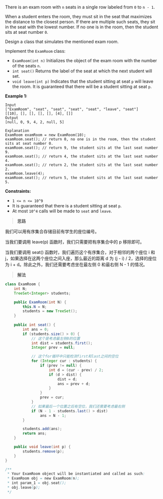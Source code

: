 There is an exam room with `n` seats in a single row labeled from `0` to `n - 1`.

When a student enters the room, they must sit in the seat that maximizes the distance to the closest person. If there are multiple such seats, they sit in the seat with the lowest number. If no one is in the room, then the student sits at seat number `0`.

Design a class that simulates the mentioned exam room.

Implement the `ExamRoom` class:

- `ExamRoom(int n)` Initializes the object of the exam room with the number of the seats `n`.
- `int seat()` Returns the label of the seat at which the next student will set.
- `void leave(int p)` Indicates that the student sitting at seat `p` will leave the room. It is guaranteed that there will be a student sitting at seat `p`.

 

**Example 1:**

```
Input
["ExamRoom", "seat", "seat", "seat", "seat", "leave", "seat"]
[[10], [], [], [], [], [4], []]
Output
[null, 0, 9, 4, 2, null, 5]

Explanation
ExamRoom examRoom = new ExamRoom(10);
examRoom.seat(); // return 0, no one is in the room, then the student sits at seat number 0.
examRoom.seat(); // return 9, the student sits at the last seat number 9.
examRoom.seat(); // return 4, the student sits at the last seat number 4.
examRoom.seat(); // return 2, the student sits at the last seat number 2.
examRoom.leave(4);
examRoom.seat(); // return 5, the student sits at the last seat number 5.
```

 

**Constraints:**

- `1 <= n <= 10^9`
- It is guaranteed that there is a student sitting at seat `p`.
- At most `10^4` calls will be made to `seat` and `leave`.



> **思路**

我们可以用有序集合存储目前有学生的座位编号。

当我们要调用 leave(p) 函数时，我们只需要把有序集合中的 p 移除即可。

当我们要调用 seat() 函数时，我们遍历这个有序集合，对于相邻的两个座位 i 和 j，如果选择在这两个座位之间入座，那么最近的距离 d 为 (j - i) / 2，选择的座位为 i + d。除此之外，我们还需要考虑坐在最左侧 0 和最右侧 N - 1 的情况。



> **解法**

```java
class ExamRoom {
    int N;
    TreeSet<Integer> students;

    public ExamRoom(int N) {
        this.N = N;
        students = new TreeSet();
    }
    
    public int seat() {
        int ans = 0;
        if (students.size() > 0) {
            // 这个是考虑最左侧0的位置
            int dist = students.first();
            Integer prev = null;

            // 这个for循环中只能检测first和last之间的空位
            for (Integer cur : students) {
                if (prev != null) {
                    int d = (cur - prev) / 2;
                    if (d > dist) {
                        dist = d;
                        ans = prev + d;
                    }
                }
                prev = cur;
            }
            // 如果最后一个位置之后有空位，我们还需要考虑最右侧
            if (N - 1 - students.last() > dist)
                ans = N - 1;
        }

        students.add(ans);
        return ans;
    }

    public void leave(int p) {
        students.remove(p);
    }
}

/**
 * Your ExamRoom object will be instantiated and called as such:
 * ExamRoom obj = new ExamRoom(n);
 * int param_1 = obj.seat();
 * obj.leave(p);
 */
```

